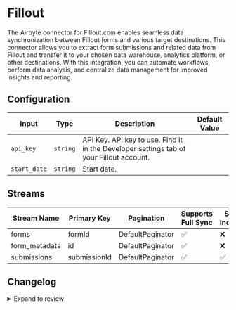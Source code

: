 # Fillout

The Airbyte connector for Fillout.com enables seamless data synchronization between Fillout forms and various target destinations. This connector allows you to extract form submissions and related data from Fillout and transfer it to your chosen data warehouse, analytics platform, or other destinations. With this integration, you can automate workflows, perform data analysis, and centralize data management for improved insights and reporting.

## Configuration

| Input        | Type     | Description                                                                             | Default Value |
| ------------ | -------- | --------------------------------------------------------------------------------------- | ------------- |
| `api_key`    | `string` | API Key. API key to use. Find it in the Developer settings tab of your Fillout account. |               |
| `start_date` | `string` | Start date.                                                                             |               |

## Streams

| Stream Name   | Primary Key  | Pagination       | Supports Full Sync | Supports Incremental |
| ------------- | ------------ | ---------------- | ------------------ | -------------------- |
| forms         | formId       | DefaultPaginator | ✅                 | ❌                   |
| form_metadata | id           | DefaultPaginator | ✅                 | ❌                   |
| submissions   | submissionId | DefaultPaginator | ✅                 | ✅                   |

## Changelog

<details>
  <summary>Expand to review</summary>

| Version | Date       | Pull Request | Subject                                                                             |
| ------- | ---------- | ------------ | ----------------------------------------------------------------------------------- |
| 0.2.32 | 2025-09-02 | [65783](https://github.com/airbytehq/airbyte/pull/65783) | Update dependencies |
| 0.2.31 | 2025-08-23 | [65296](https://github.com/airbytehq/airbyte/pull/65296) | Update dependencies |
| 0.2.30 | 2025-08-09 | [64711](https://github.com/airbytehq/airbyte/pull/64711) | Update dependencies |
| 0.2.29 | 2025-08-02 | [64323](https://github.com/airbytehq/airbyte/pull/64323) | Update dependencies |
| 0.2.28 | 2025-07-26 | [64034](https://github.com/airbytehq/airbyte/pull/64034) | Update dependencies |
| 0.2.27 | 2025-07-19 | [63579](https://github.com/airbytehq/airbyte/pull/63579) | Update dependencies |
| 0.2.26 | 2025-07-12 | [63006](https://github.com/airbytehq/airbyte/pull/63006) | Update dependencies |
| 0.2.25 | 2025-07-05 | [62802](https://github.com/airbytehq/airbyte/pull/62802) | Update dependencies |
| 0.2.24 | 2025-06-28 | [62368](https://github.com/airbytehq/airbyte/pull/62368) | Update dependencies |
| 0.2.23 | 2025-06-21 | [61966](https://github.com/airbytehq/airbyte/pull/61966) | Update dependencies |
| 0.2.22 | 2025-06-14 | [60424](https://github.com/airbytehq/airbyte/pull/60424) | Update dependencies |
| 0.2.21 | 2025-05-10 | [60038](https://github.com/airbytehq/airbyte/pull/60038) | Update dependencies |
| 0.2.20 | 2025-05-03 | [59411](https://github.com/airbytehq/airbyte/pull/59411) | Update dependencies |
| 0.2.19 | 2025-04-26 | [58857](https://github.com/airbytehq/airbyte/pull/58857) | Update dependencies |
| 0.2.18 | 2025-04-19 | [58370](https://github.com/airbytehq/airbyte/pull/58370) | Update dependencies |
| 0.2.17 | 2025-04-12 | [57836](https://github.com/airbytehq/airbyte/pull/57836) | Update dependencies |
| 0.2.16 | 2025-04-05 | [57273](https://github.com/airbytehq/airbyte/pull/57273) | Update dependencies |
| 0.2.15 | 2025-03-29 | [56538](https://github.com/airbytehq/airbyte/pull/56538) | Update dependencies |
| 0.2.14 | 2025-03-22 | [55926](https://github.com/airbytehq/airbyte/pull/55926) | Update dependencies |
| 0.2.13 | 2025-03-08 | [55317](https://github.com/airbytehq/airbyte/pull/55317) | Update dependencies |
| 0.2.12 | 2025-03-01 | [54943](https://github.com/airbytehq/airbyte/pull/54943) | Update dependencies |
| 0.2.11 | 2025-02-22 | [54388](https://github.com/airbytehq/airbyte/pull/54388) | Update dependencies |
| 0.2.10 | 2025-02-15 | [53771](https://github.com/airbytehq/airbyte/pull/53771) | Update dependencies |
| 0.2.9 | 2025-02-08 | [53327](https://github.com/airbytehq/airbyte/pull/53327) | Update dependencies |
| 0.2.8 | 2025-02-01 | [52800](https://github.com/airbytehq/airbyte/pull/52800) | Update dependencies |
| 0.2.7 | 2025-01-25 | [52352](https://github.com/airbytehq/airbyte/pull/52352) | Update dependencies |
| 0.2.6 | 2025-01-18 | [51689](https://github.com/airbytehq/airbyte/pull/51689) | Update dependencies |
| 0.2.5 | 2025-01-11 | [51112](https://github.com/airbytehq/airbyte/pull/51112) | Update dependencies |
| 0.2.4 | 2024-12-28 | [50515](https://github.com/airbytehq/airbyte/pull/50515) | Update dependencies |
| 0.2.3 | 2024-12-21 | [50068](https://github.com/airbytehq/airbyte/pull/50068) | Update dependencies |
| 0.2.2 | 2024-12-14 | [49530](https://github.com/airbytehq/airbyte/pull/49530) | Update dependencies |
| 0.2.1 | 2024-12-12 | [49189](https://github.com/airbytehq/airbyte/pull/49189) | Update dependencies |
| 0.2.0   | 2024-11-14 |              | Add `formId` to `submissions` stream                                                |
| 0.0.1   | 2024-10-28 |              | Initial release by [@parthiv11](https://github.com/parthiv11) via Connector Builder |

</details>
